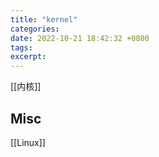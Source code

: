 ```yaml
---
title: "kernel"
categories: 
date: 2022-10-21 18:42:32 +0800
tags: 
excerpt: 
---
```


[[内核]]



## Misc

[[Linux]]

